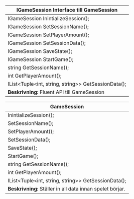 

| IGameSession Interface till GameSession             |
| --------------------------------------------------- |
| IGameSession InintializeSession();                  |
| IGameSession SetSessionName();                      |
| IGameSession SetPlayerAmount();                     |
| IGameSession SetSessionData();                      |
| IGameSession SaveState();                           |
| IGameSession StartGame();                           |
| string GetSessionName();                            |
| int GetPlayerAmount();                              |
| IList<Tuple<int, string, string>> GetSessionData(); |
| **Beskrivning:**  Fluent API till GameSession       |





| GameSession                                                |
| ---------------------------------------------------------- |
| InintializeSession();                                      |
| SetSessionName();                                          |
| SetPlayerAmount();                                         |
| SetSessionData();                                          |
| SaveState();                                               |
| StartGame();                                               |
| string GetSessionName();                                   |
| int GetPlayerAmount();                                     |
| IList<Tuple<int, string, string>> GetSessionData();        |
| **Beskrivning:**  Ställer in all data innan spelet börjar. |

